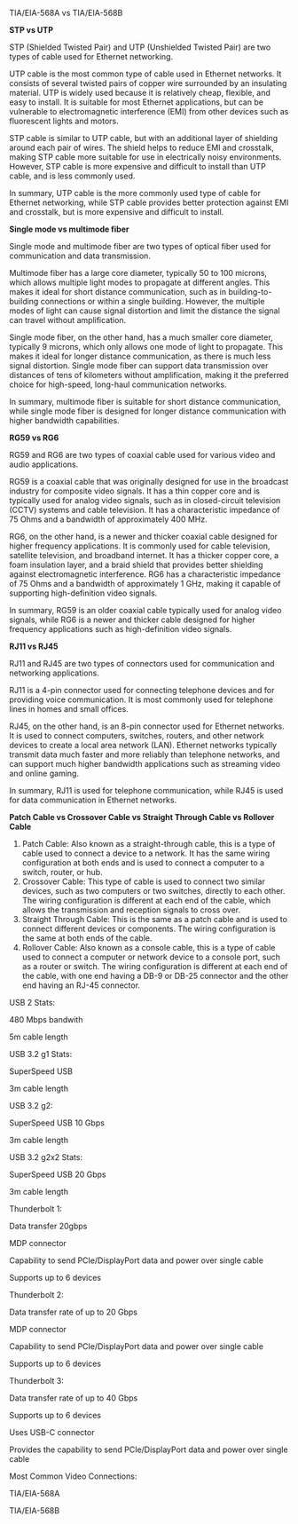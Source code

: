 TIA/EIA-568A
vs
TIA/EIA-568B



**STP vs UTP**


STP (Shielded Twisted Pair) and UTP (Unshielded Twisted Pair) are two types of cable used for Ethernet networking.

UTP cable is the most common type of cable used in Ethernet networks. It consists of several twisted pairs of copper wire surrounded by an insulating material. UTP is widely used because it is relatively cheap, flexible, and easy to install. It is suitable for most Ethernet applications, but can be vulnerable to electromagnetic interference (EMI) from other devices such as fluorescent lights and motors.

STP cable is similar to UTP cable, but with an additional layer of shielding around each pair of wires. The shield helps to reduce EMI and crosstalk, making STP cable more suitable for use in electrically noisy environments. However, STP cable is more expensive and difficult to install than UTP cable, and is less commonly used.

In summary, UTP cable is the more commonly used type of cable for Ethernet networking, while STP cable provides better protection against EMI and crosstalk, but is more expensive and difficult to install.

**Single mode vs multimode fiber**

Single mode and multimode fiber are two types of optical fiber used for communication and data transmission.

Multimode fiber has a large core diameter, typically 50 to 100 microns, which allows multiple light modes to propagate at different angles. This makes it ideal for short distance communication, such as in building-to-building connections or within a single building. However, the multiple modes of light can cause signal distortion and limit the distance the signal can travel without amplification.

Single mode fiber, on the other hand, has a much smaller core diameter, typically 9 microns, which only allows one mode of light to propagate. This makes it ideal for longer distance communication, as there is much less signal distortion. Single mode fiber can support data transmission over distances of tens of kilometers without amplification, making it the preferred choice for high-speed, long-haul communication networks.

In summary, multimode fiber is suitable for short distance communication, while single mode fiber is designed for longer distance communication with higher bandwidth capabilities.

**RG59 vs RG6**

RG59 and RG6 are two types of coaxial cable used for various video and audio applications.

RG59 is a coaxial cable that was originally designed for use in the broadcast industry for composite video signals. It has a thin copper core and is typically used for analog video signals, such as in closed-circuit television (CCTV) systems and cable television. It has a characteristic impedance of 75 Ohms and a bandwidth of approximately 400 MHz.

RG6, on the other hand, is a newer and thicker coaxial cable designed for higher frequency applications. It is commonly used for cable television, satellite television, and broadband internet. It has a thicker copper core, a foam insulation layer, and a braid shield that provides better shielding against electromagnetic interference. RG6 has a characteristic impedance of 75 Ohms and a bandwidth of approximately 1 GHz, making it capable of supporting high-definition video signals.

In summary, RG59 is an older coaxial cable typically used for analog video signals, while RG6 is a newer and thicker cable designed for higher frequency applications such as high-definition video signals.

**RJ11 vs RJ45**

RJ11 and RJ45 are two types of connectors used for communication and networking applications.

RJ11 is a 4-pin connector used for connecting telephone devices and for providing voice communication. It is most commonly used for telephone lines in homes and small offices.

RJ45, on the other hand, is an 8-pin connector used for Ethernet networks. It is used to connect computers, switches, routers, and other network devices to create a local area network (LAN). Ethernet networks typically transmit data much faster and more reliably than telephone networks, and can support much higher bandwidth applications such as streaming video and online gaming.

In summary, RJ11 is used for telephone communication, while RJ45 is used for data communication in Ethernet networks.

**Patch Cable vs Crossover Cable vs Straight Through Cable vs Rollover Cable**

1. Patch Cable: Also known as a straight-through cable, this is a type of cable used to connect a device to a network. It has the same wiring configuration at both ends and is used to connect a computer to a switch, router, or hub.
2. Crossover Cable: This type of cable is used to connect two similar devices, such as two computers or two switches, directly to each other. The wiring configuration is different at each end of the cable, which allows the transmission and reception signals to cross over.
3. Straight Through Cable: This is the same as a patch cable and is used to connect different devices or components. The wiring configuration is the same at both ends of the cable.
4. Rollover Cable: Also known as a console cable, this is a type of cable used to connect a computer or network device to a console port, such as a router or switch. The wiring configuration is different at each end of the cable, with one end having a DB-9 or DB-25 connector and the other end having an RJ-45 connector.

USB 2 Stats:

480 Mbps bandwith

5m cable length

USB 3.2 g1 Stats:

SuperSpeed USB

3m cable length

USB 3.2 g2:

SuperSpeed USB 10 Gbps

3m cable length

USB 3.2 g2x2 Stats:

SuperSpeed USB 20 Gbps

3m cable length

Thunderbolt 1:

Data transfer 20gbps

MDP connector

Capability to send PCIe/DisplayPort data and power over single cable

Supports up to 6 devices

Thunderbolt 2:

Data transfer rate of up to 20 Gbps

MDP connector

Capability to send PCIe/DisplayPort data and power over single cable

Supports up to 6 devices

Thunderbolt 3:

Data transfer rate of up to 40 Gbps

Supports up to 6 devices

Uses USB-C connector

Provides the capability to send PCIe/DisplayPort data and power over single cable

Most Common Video Connections:






TIA/EIA-568A

TIA/EIA-568B